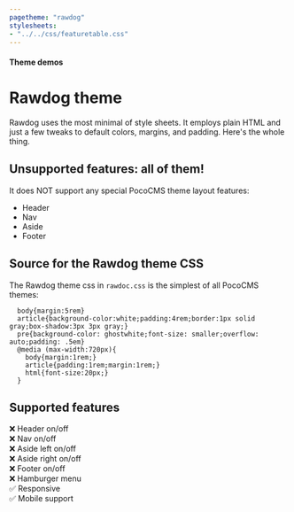 ```yaml
---
pagetheme: "rawdog"
stylesheets:
- "../../css/featuretable.css"
---
```

#### Theme demos

# Rawdog theme

Rawdog uses the most minimal of style sheets.
It employs plain HTML and just a few tweaks to default
colors, margins, and padding. Here's the whole thing.

## Unsupported features: all of them!

It does NOT support any special PocoCMS theme layout features:

* Header
* Nav
* Aside
* Footer


## Source for the Rawdog theme CSS

The Rawdog theme css in `rawdoc.css` is the simplest of all PocoCMS themes:

      body{margin:5rem}
      article{background-color:white;padding:4rem;border:1px solid gray;box-shadow:3px 3px gray;}
      pre{background-color: ghostwhite;font-size: smaller;overflow: auto;padding: .5em}
      @media (max-width:720px){
        body{margin:1rem;}
        article{padding:1rem;margin:1rem;}
        html{font-size:20px;}
      }


## Supported features

❌ Header on/off\
❌ Nav on/off\
❌ Aside left on/off\
❌ Aside right on/off\
❌ Footer on/off\
❌ Hamburger menu\
✅ Responsive\
✅ Mobile support



